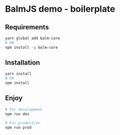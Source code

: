 # BalmJS demo - boilerplate

## Requirements

```sh
yarn global add balm-core
# OR
npm install -g balm-core
```

## Installation

```sh
yarn install
# OR
npm install
```

## Enjoy

```sh
# For development
npm run dev

# For production
npm run prod
```
